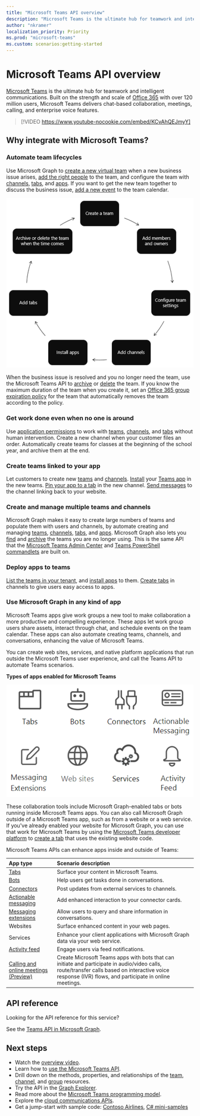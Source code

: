 ```yaml
---
title: "Microsoft Teams API overview"
description: "Microsoft Teams is the ultimate hub for teamwork and intelligent communications. "
author: "nkramer"
localization_priority: Priority
ms.prod: "microsoft-teams"
ms.custom: scenarios:getting-started
---
```


# Microsoft Teams API overview

[Microsoft Teams](https://products.office.com/microsoft-teams) is the ultimate hub for teamwork and intelligent communications. 
Built on the strength and scale of [Office 365](https://products.office.com/) with over 120 million users, 
Microsoft Teams delivers chat-based collaboration, meetings, calling, and enterprise voice features.


> [!VIDEO https://www.youtube-nocookie.com/embed/KCvAhQEJmyY]


## Why integrate with Microsoft Teams?

### Automate team lifecycles

Use Microsoft Graph to [create a new virtual team](/graph/api/team-put-teams?view=graph-rest-1.0) when a new business issue arises, 
[add the right people](/graph/api/group-post-members?view=graph-rest-1.0) to the team, 
and configure the team with 
[channels](/graph/api/channel-post?view=graph-rest-1.0),
[tabs](/graph/api/teamstab-add?view=graph-rest-1.0),
and [apps](/graph/api/teamsappinstallation-add?view=graph-rest-1.0).
If you want to get the new team together to discuss the business issue, 
[add a new event](/graph/api/group-post-events?view=graph-rest-1.0) to the team calendar.

![Automate team lifecycles by creating a team, adding members and owners, configuring team settings, adding channels, installing apps, adding tabs, and archiving or deleting the team when the time comes.](images/teams-lifecycle.png)

When the business issue is resolved and you no longer need the team, 
use the Microsoft Teams API to [archive](/graph/api/team-archive?view=graph-rest-1.0)
or [delete](/graph/api/group-delete?view=graph-rest-1.0) the team. 
If you know the maximum duration of the team when you create it, 
set an [Office 365 group expiration policy](https://support.office.com/article/office-365-group-expiration-policy-8d253fe5-0e09-4b3c-8b5e-f48def064733?ui=en-US&rs=en-US&ad=US)
for the team that automatically removes the team according to the policy.

### Get work done even when no one is around

Use [application permissions](permissions-reference.md) to work with 
[teams](/graph/api/resources/team?view=graph-rest-1.0), [channels](/graph/api/resources/channel?view=graph-rest-1.0), and 
[tabs](/graph/api/resources/teamstab?view=graph-rest-1.0)
without human intervention. 
Create a new channel when your customer files an order.
Automatically create teams for classes at the beginning of the school year, and archive them at the end.

### Create teams linked to your app

Let customers to create new [teams](/graph/api/resources/team?view=graph-rest-1.0) and [channels](/graph/api/resources/channel?view=graph-rest-1.0). 
[Install](/graph/api/teamsappinstallation-add?view=graph-rest-1.0) your 
[Teams app](https://docs.microsoft.com/microsoftteams/platform/#pivot=home&panel=home-all) in the new teams. 
[Pin your app to a tab](/graph/api/teamstab-add?view=graph-rest-1.0) in the new channel. 
[Send messages](/graph/api/channel-post-messages?view=graph-rest-beta) to the channel linking back to your website.

### Create and manage multiple teams and channels

Microsoft Graph makes it easy to create large numbers of teams and populate them with users and channels,
by automate creating and managing [teams](/graph/api/resources/team?view=graph-rest-1.0), [channels](/graph/api/resources/channel?view=graph-rest-1.0),
[tabs](/graph/api/resources/teamstab?view=graph-rest-1.0), and [apps](/graph/api/resources/teamsapp?view=graph-rest-1.0).
Microsoft Graph also lets you [find](teams-list-all-teams.md) 
and [archive](/graph/api/team-archive?view=graph-rest-1.0)
the teams you are no longer using. 
This is the same API that the [Microsoft Teams Admin Center](https://docs.microsoft.com/microsoftteams/enable-features-office-365)
and [Teams PowerShell commandlets](https://docs.microsoft.com/microsoftteams/teams-powershell-overview) are built on.

### Deploy apps to teams

[List the teams in your tenant](teams-list-all-teams.md), 
and [install apps](/graph/api/teamsappinstallation-add?view=graph-rest-1.0) to them. 
[Create tabs](/graph/api/teamstab-add?view=graph-rest-1.0) in channels to give users easy access to apps.

### Use Microsoft Graph in any kind of app

Microsoft Teams apps give work groups a new tool to make collaboration a more productive and compelling experience. These apps let work group users share assets, interact through chat, and schedule events on the team calendar. These apps can also automate creating teams, channels, and conversations, enhancing the value of Microsoft Teams.

You can create web sites, services, and native platform applications that run outside the Microsoft Teams user experience, and call the Teams API to automate Teams scenarios.

**Types of apps enabled for Microsoft Teams**

![Call the Microsoft Teams API from tabs, bots, websites, and services](images/teamsappendpoints.png)

These collaboration tools include Microsoft Graph-enabled tabs or bots running inside Microsoft Teams apps. You can also call Microsoft Graph outside of a Microsoft Teams app, such as from a website or a web service. If you've already enabled your website for Microsoft Graph, you can use that work for Microsoft Teams by using the [Microsoft Teams developer platform](https://docs.microsoft.com/microsoftteams/platform/#pivot=home&panel=home-all) to [create a tab](https://docs.microsoft.com/microsoftteams/platform/concepts/tabs/tabs-overview) that uses the existing website code.

Microsoft Teams APIs can enhance apps inside and outside of Teams:

|App type|Scenario description|
|:-------|:-------------------|
| [Tabs](https://docs.microsoft.com/microsoftteams/platform/concepts/tabs/tabs-overview) |Surface your content in Microsoft Teams.|
| [Bots](https://docs.microsoft.com/microsoftteams/platform/concepts/bots/bots-overview) |Help users get tasks done in conversations.|
| [Connectors](https://docs.microsoft.com/microsoftteams/platform/concepts/connectors/connectors) |Post updates from external services to channels.|
| [Actionable messaging](https://docs.microsoft.com/microsoftteams/platform/concepts/cards/cards) |Add enhanced interaction to your connector cards.|
| [Messaging extensions](https://docs.microsoft.com/microsoftteams/platform/concepts/messaging-extensions) |Allow users to query and share information in conversations.|
|Websites| Surface enhanced content in your web pages.|
|Services|Enhance your client applications with Microsoft Graph data via your web service.|
| [Activity feed](https://docs.microsoft.com/microsoftteams/platform/concepts/activity-feed)|Engage users via feed notifications.|
| [Calling and online meetings (Preview)](https://developer.microsoft.com/graph/graph/docs/api-reference/beta/resources/calls-api-overview) |Create Microsoft Teams apps with bots that can initiate and participate in audio/video calls, route/transfer calls based on interactive voice response (IVR) flows, and participate in online meetings.|

## API reference

Looking for the API reference for this service?

See the [Teams API in Microsoft Graph](/graph/api/resources/teams-api-overview?view=graph-rest-1.0).

## Next steps

- Watch the [overview video](https://aka.ms/teamsgraph/v1/video).
- Learn how to [use the Microsoft Teams API](/graph/api/resources/teams-api-overview?view=graph-rest-1.0).
- Drill down on the methods, properties, and relationships of the [team](/graph/api/resources/team?view=graph-rest-1.0), [channel](/graph/api/resources/channel?view=graph-rest-1.0), and [group](/graph/api/resources/group?view=graph-rest-1.0) resources.
- Try the API in the [Graph Explorer](https://developer.microsoft.com/graph/graph-explorer).
- Read more about the [Microsoft Teams programming model](https://docs.microsoft.com/microsoftteams/platform/concepts/concepts-overview).
- Explore the [cloud communications APIs](/graph/api/resources/communications-api-overview?view=graph-rest-beta).
- Get a jump-start with sample code: [Contoso Airlines](https://github.com/microsoftgraph/contoso-airlines-teams-sample), [C# mini-samples](https://github.com/microsoftgraph/csharp-teams-sample-graph)
